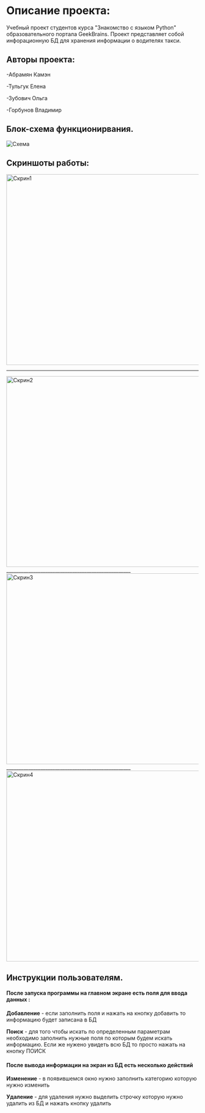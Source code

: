# Описание проекта:
Учебный проект студентов курса "Знакомство с языком Python" образовательного портала GeekBrains.
Проект представляет собой инфорационную БД для хранения информации о водителях такси.


## Авторы проекта:


-Абрамян Камэн

-Тульгук Елена

-Зубович Ольга

-Горбунов Владимир

## Блок-схема функционирвания.

<image src="https://i.ibb.co/NsdK8Pk/Untitled-Diagram-2.jpg" alt="Схема">

## Скриншоты работы: 

<img width="2048" alt="Скрин1" src="https://i.ibb.co/rZp2cMx/2022-11-23-12-41-41.png" height="500">

___________________________________________________
<img width="2048" alt="Скрин2" src="https://i.ibb.co/2ddqzLx/2022-11-23-12-42-01.png" height="500">
___________________________________________________
<img width="2048" alt="Скрин3" src="https://i.ibb.co/84M1854/2022-11-23-12-42-35.png" height="500">
___________________________________________________
<img width="1024" alt="Скрин4" src="https://i.ibb.co/zPb6Bys/2022-11-23-12-42-21.png" height="500">


## Инструкции пользователям.
#### После запуска программы на главном экране есть поля для ввода данных :

**Добавление** - если заполнить поля и нажать на кнопку добавить то информацию будет записана в БД

**Поиск** - для того чтобы искать по определенным параметрам необходимо заполнить нужные поля по которым будем искать информацию.
Если же нужено увидеть всю БД то просто нажать на кнопку ПОИСК

#### После вывода информации на экран из БД есть несколько действий

**Изменение** - в появившемся окно нужно заполнить категорию которую нужно изменить

**Удаление** - для удаления нужно выделить строчку которую нужно удалить из БД и нажать кнопку удалить
